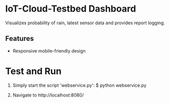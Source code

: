 # IoT-Cloud-Testbed Dashboard
Visualizes probability of rain, latest sensor data and provides report logging. 

## Features
- Responsive mobile-friendly design


# Test and Run
1) Simply start the script 'webservice.py':
         $ python webservice.py <port>

2) Navigate to http://localhost:8080/
